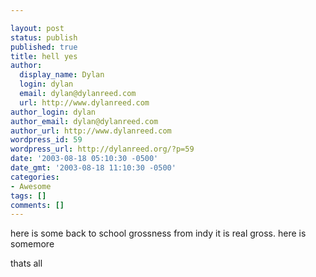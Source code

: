 ```yaml
---

layout: post
status: publish
published: true
title: hell yes
author:
  display_name: Dylan
  login: dylan
  email: dylan@dylanreed.com
  url: http://www.dylanreed.com
author_login: dylan
author_email: dylan@dylanreed.com
author_url: http://www.dylanreed.com
wordpress_id: 59
wordpress_url: http://dylanreed.org/?p=59
date: '2003-08-18 05:10:30 -0500'
date_gmt: '2003-08-18 11:10:30 -0500'
categories:
- Awesome
tags: []
comments: []
---
```


here is some back to school grossness from indy it is real gross. here is somemore

thats all
